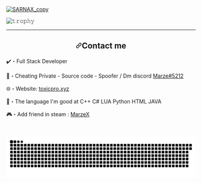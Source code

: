 

<p dir="auto"><a target="_blank" rel="noopener noreferrer" href="https://user-images.githubusercontent.com/94861415/163727117-25549b74-257d-4203-bac6-6618db83b52f.png"><img src="https://user-images.githubusercontent.com/94861415/163727117-25549b74-257d-4203-bac6-6618db83b52f.png" alt="SARNAX_copy" style="max-width: 100%;"></a></p>


<img src="https://camo.githubusercontent.com/da8b188827c93661b4c2a87df1fea80de0bfd1749777cf3b1a8d9b2649aacf76/68747470733a2f2f6769746875622d70726f66696c652d74726f7068792e76657263656c2e6170702f3f757365726e616d653d72796f2d6d6126636f6c756d6e3d38266d617267696e2d773d3230266d617267696e2d683d30266e6f2d62673d74727565266e6f2d6672616d653d74727565267468656d653d746f6b796f6e69676874" alt="𝚝𝚛𝚘𝚙𝚑𝚢" data-canonical-src="https://github-profile-trophy.vercel.app/?username=ryo-ma&amp;column=8&amp;margin-w=20&amp;margin-h=0&amp;no-bg=true&amp;no-frame=true&amp;theme=tokyonight" style="max-width: 100%;">



<hr>


<h2 align="center" dir="auto"><a id="user-content-contact-me" class="anchor" aria-hidden="true" href="#contact-me"><svg class="octicon octicon-link" viewBox="0 0 16 16" version="1.1" width="16" height="16" aria-hidden="true"><path fill-rule="evenodd" d="M7.775 3.275a.75.75 0 001.06 1.06l1.25-1.25a2 2 0 112.83 2.83l-2.5 2.5a2 2 0 01-2.83 0 .75.75 0 00-1.06 1.06 3.5 3.5 0 004.95 0l2.5-2.5a3.5 3.5 0 00-4.95-4.95l-1.25 1.25zm-4.69 9.64a2 2 0 010-2.83l2.5-2.5a2 2 0 012.83 0 .75.75 0 001.06-1.06 3.5 3.5 0 00-4.95 0l-2.5 2.5a3.5 3.5 0 004.95 4.95l1.25-1.25a.75.75 0 00-1.06-1.06l-1.25 1.25a2 2 0 01-2.83 0z"></path></svg></a>Contact me</h2>


<p dir="auto"><g-emoji class="g-emoji" alias="heavy_check_mark" fallback-src="https://github.githubassets.com/images/icons/emoji/unicode/2714.png">✔️</g-emoji>・Full Stack Developer</p>
<p dir="auto"><g-emoji class="g-emoji" alias="envelope_with_arrow" fallback-src="https://github.githubassets.com/images/icons/emoji/unicode/1f4e9.png">📩</g-emoji>・Cheating Private - Source code - Spoofer / Dm discord <a href="https://discord.com/users/943374631644045363" rel="nofollow">Marze#5212</a></p>
<p dir="auto"><g-emoji class="g-emoji" alias="globe_with_meridians" fallback-src="https://github.githubassets.com/images/icons/emoji/unicode/1f310.png">🌐</g-emoji>・Website: <a href="https://toxicpro.xyz/" rel="nofollow">toxicpro.xyz</a></p>
<p dir="auto"><g-emoji class="g-emoji" alias="postbox" fallback-src="https://github.githubassets.com/images/icons/emoji/unicode/1f4ee.png">📮</g-emoji>・The language I'm good at C++  C#  LUA  Python  HTML JAVA</p>
<p dir="auto"><g-emoji class="g-emoji" alias="video_game" fallback-src="https://github.githubassets.com/images/icons/emoji/unicode/1f3ae.png">🎮</g-emoji>・Add friend in steam : <a href="https://steamcommunity.com/id/MxrzeX/" rel="nofollow">MarzeX</a></p>
<p dir="auto"><br></p>


<p dir="auto"><a target="_blank" rel="noopener noreferrer" href="https://www.youtube.com/channel/UChOccFRfJ-61YKk8sInJV6Q"><img src="https://github.com/MarzeX/MarzeX/blob/Markyx/Marze-snake.svg" alt="Snake animation" style="max-width: 100%;"></a></p>

<!--
**MarzeX/MarzeX** is a ✨ _special_ ✨ repository because its `README.md` (this file) appears on your GitHub profile.

Here are some ideas to get you started:

- 🔭 I’m currently working on ...
- 🌱 I’m currently learning ...
- 👯 I’m looking to collaborate on ...
- 🤔 I’m looking for help with ...
- 💬 Ask me about ...
- 📫 How to reach me: ...
- 😄 Pronouns: ...
- ⚡ Fun fact: ...
-->
